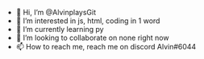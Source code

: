 - 👋 Hi, I’m @AlvinplaysGit
- 👀 I’m interested in js, html, coding in 1 word 
- 🌱 I’m currently learning py
- 💞️ I’m looking to collaborate on none right now
- 📫 How to reach me, reach me on discord Alvin#6044

<!---
AlvinplaysGit/AlvinplaysGit is a ✨ special ✨ repository because its `README.md` (this file) appears on your GitHub profile.
You can click the Preview link to take a look at your changes.
--->
